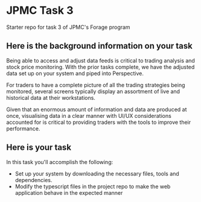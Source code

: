 # JPMC Task 3
Starter repo for task 3 of JPMC's Forage program

## Here is the background information on your task
Being able to access and adjust data feeds is critical to trading analysis and stock price monitoring. With the prior tasks complete, we have the adjusted data set up on your system and piped into Perspective.

For traders to have a complete picture of all the trading strategies being monitored, several screens typically display an assortment of live and historical data at their workstations.

Given that an enormous amount of information and data are produced at once, visualising data in a clear manner with UI/UX considerations accounted for is critical to providing traders with the tools to improve their performance.

## Here is your task
In this task you'll accomplish the following:
- Set up your system by downloading the necessary files, tools and dependencies.
- Modify the typescript files in the project repo to make the web application behave in the expected manner


